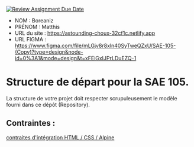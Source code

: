 [![Review Assignment Due Date](https://classroom.github.com/assets/deadline-readme-button-24ddc0f5d75046c5622901739e7c5dd533143b0c8e959d652212380cedb1ea36.svg)](https://classroom.github.com/a/kGMeGFDJ)
- NOM : Boreaniz
- PRÉNOM : Matthis
- URL du site : https://astounding-choux-32cf1c.netlify.app 
- URL FIGMA :  https://www.figma.com/file/mLGjv8r8xln40SyTweQZxU/SAE-105-(Copy)?type=design&node-id=0%3A1&mode=design&t=xFEiGxIJPrLDuEZQ-1  

# Structure de départ pour la SAE 105.

La structure de votre projet doit respecter scrupuleusement le modèle fourni dans ce dépôt (Repository).

## Contraintes :
[contraites d'intégration HTML / CSS / Alpine](https://moodle.univ-fcomte.fr/mod/page/view.php?id=645799)
